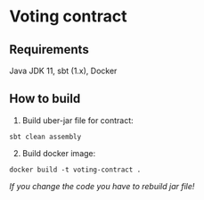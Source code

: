 # Voting contract

## Requirements

Java JDK 11, sbt (1.x), Docker

## How to build

1. Build uber-jar file for contract:

```
sbt clean assembly
```

2. Build docker image:

```
docker build -t voting-contract .
```

*If you change the code you have to rebuild jar file!*
